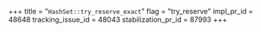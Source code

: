 +++
title = "`HashSet::try_reserve_exact`"
flag = "try_reserve"
impl_pr_id = 48648
tracking_issue_id = 48043
stabilization_pr_id = 87993
+++
